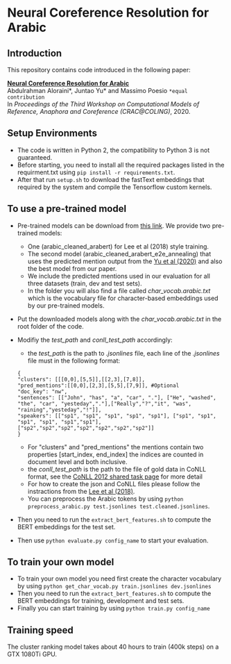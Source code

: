 # Neural Coreference Resolution for Arabic

## Introduction
This repository contains code introduced in the following paper:
 
**[Neural Coreference Resolution for Arabic](https://www.aclweb.org/anthology/2020.crac-1.11/)**  
Abdulrahman Aloraini*, Juntao Yu* and Massimo Poesio 	`*equal contribution`  
In *Proceedings of the Third Workshop on Computational Models of Reference, Anaphora and Coreference (CRAC@COLING)*, 2020.

## Setup Environments
* The code is written in Python 2, the compatibility to Python 3 is not guaranteed.  
* Before starting, you need to install all the required packages listed in the requirment.txt using `pip install -r requirements.txt`.
* After that run `setup.sh` to download the fastText embeddings that required by the system and compile the Tensorflow custom kernels.

## To use a pre-trained model
* Pre-trained models can be download from [this link](https://www.dropbox.com/s/24sw519xjgmxnf6/best_models_crac2020.zip?dl=0). We provide two pre-trained models:
   * One (arabic_cleaned_arabert) for Lee et al (2018) style training.
   * The second model (arabic_cleaned_arabert_e2e_annealing) that uses the predicted mention output from the [Yu et al (2020)](https://github.com/juntaoy/dali-md) and also the best model from our paper.
   * We include the predicted mentions used in our evaluation for all three datasets (train, dev and test sets).
   * In the folder you will also find a file called *char_vocab.arabic.txt* which is the vocabulary file for character-based embeddings used by our pre-trained models.
* Put the downloaded models along with the *char_vocab.arabic.txt* in the root folder of the code.
* Modifiy the *test_path* and *conll_test_path* accordingly:
   * the *test_path* is the path to *.jsonlines* file, each line of the *.jsonlines* file must in the following format:
   
   ```
  {
  "clusters": [[[0,0],[5,5]],[[2,3],[7,8]],
  "pred_mentions":[[0,0],[2,3],[5,5],[7,9]], #Optional
  "doc_key": "nw",
  "sentences": [["John", "has", "a", "car", "."], ["He", "washed", "the", "car", "yesteday","."],["Really","?","it", "was", "raining","yesteday","!"]],
  "speakers": [["sp1", "sp1", "sp1", "sp1", "sp1"], ["sp1", "sp1", "sp1", "sp1", "sp1","sp1"],["sp2","sp2","sp2","sp2","sp2","sp2","sp2"]]
  }
  ```
  
  * For "clusters" and "pred_mentions" the mentions contain two properties \[start_index, end_index\] the indices are counted in document level and both inclusive.
  * the *conll_test_path* is the path to the file of gold data in CoNLL format, see the [CoNLL 2012 shared task page](http://conll.cemantix.org/2012/introduction.html) for more detail
  * For how to create the json and CoNLL files please follow the instractions from the [Lee et al (2018)](https://github.com/kentonl/e2e-coref).
  * You can preprocess the Arabic tokens by using `python preprocess_arabic.py test.jsonlines test.cleaned.jsonlines`.
      
* Then you need to run the `extract_bert_features.sh` to compute the BERT embeddings for the test set.
* Then use `python evaluate.py config_name` to start your evaluation.

## To train your own model
* To train your own model you need first create the character vocabulary by using `python get_char_vocab.py train.jsonlines dev.jsonlines`
* Then you need to run the `extract_bert_features.sh` to compute the BERT embeddings for training, development and test sets.
* Finally you can start training by using `python train.py config_name`

## Training speed
The cluster ranking model takes about 40 hours to train (400k steps) on a GTX 1080Ti GPU. 
